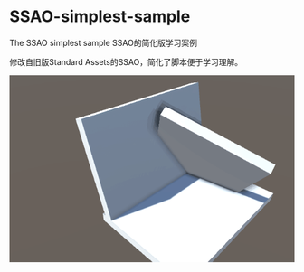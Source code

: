 # SSAO-simplest-sample
The SSAO simplest sample SSAO的简化版学习案例

修改自旧版Standard Assets的SSAO，简化了脚本便于学习理解。

![](https://github.com/hont127/SSAO-simplest-sample/blob/master/Preview.gif)
